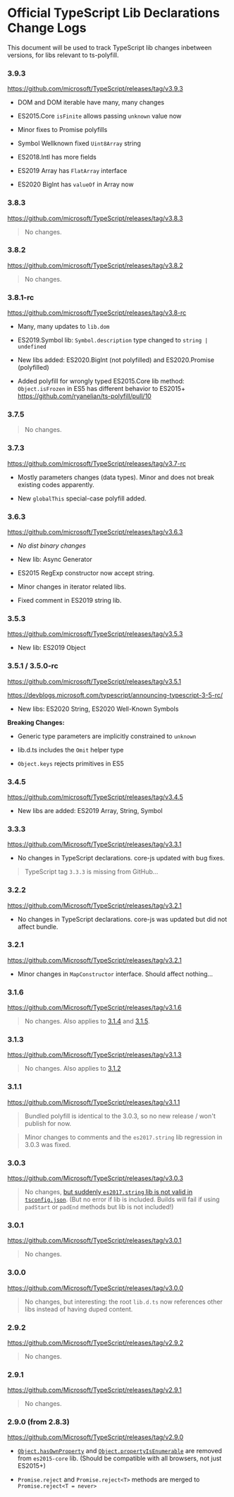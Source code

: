 # Official TypeScript Lib Declarations Change Logs

This document will be used to track TypeScript lib changes inbetween versions, for libs relevant to ts-polyfill.

### 3.9.3

https://github.com/microsoft/TypeScript/releases/tag/v3.9.3

- DOM and DOM iterable have many, many changes

- ES2015.Core `isFinite` allows passing `unknown` value now

- Minor fixes to Promise polyfills

- Symbol Wellknown fixed `Uint8Array` string

- ES2018.Intl has more fields

- ES2019 Array has `FlatArray` interface

- ES2020 BigInt has `valueOf` in Array now

### 3.8.3

https://github.com/microsoft/TypeScript/releases/tag/v3.8.3

> No changes.

### 3.8.2

https://github.com/microsoft/TypeScript/releases/tag/v3.8.2

> No changes.

### 3.8.1-rc

https://github.com/microsoft/TypeScript/releases/tag/v3.8-rc

- Many, many updates to `lib.dom`

- ES2019.Symbol lib: `Symbol.description` type changed to `string | undefined`

- New libs added: ES2020.BigInt (not polyfilled) and ES2020.Promise (polyfilled)

- Added polyfill for wrongly typed ES2015.Core lib method: `Object.isFrozen` in ES5 has different behavior to ES2015+ https://github.com/ryanelian/ts-polyfill/pull/10

### 3.7.5

> No changes.

### 3.7.3

https://github.com/microsoft/TypeScript/releases/tag/v3.7-rc

- Mostly parameters changes (data types). Minor and does not break existing codes apparently.

- New `globalThis` special-case polyfill added.

### 3.6.3

https://github.com/microsoft/TypeScript/releases/tag/v3.6.3

- *No dist binary changes*

- New lib: Async Generator

- ES2015 RegExp constructor now accept string.

- Minor changes in iterator related libs.

- Fixed comment in ES2019 string lib.

### 3.5.3

https://github.com/microsoft/TypeScript/releases/tag/v3.5.3

- New lib: ES2019 Object

### 3.5.1 / 3.5.0-rc

https://github.com/microsoft/TypeScript/releases/tag/v3.5.1

https://devblogs.microsoft.com/typescript/announcing-typescript-3-5-rc/

- New libs: ES2020 String, ES2020 Well-Known Symbols

**Breaking Changes:**

- Generic type parameters are implicitly constrained to `unknown`

- lib.d.ts includes the `Omit` helper type

- `Object.keys` rejects primitives in ES5

### 3.4.5

https://github.com/microsoft/TypeScript/releases/tag/v3.4.5

- New libs are added: ES2019 Array, String, Symbol

### 3.3.3

https://github.com/Microsoft/TypeScript/releases/tag/v3.3.1

- No changes in TypeScript declarations. core-js updated with bug fixes.

> TypeScript tag `3.3.3` is missing from GitHub...

### 3.2.2

https://github.com/Microsoft/TypeScript/releases/tag/v3.2.1

- No changes in TypeScript declarations. core-js was updated but did not affect bundle.

### 3.2.1

https://github.com/Microsoft/TypeScript/releases/tag/v3.2.1

- Minor changes in `MapConstructor` interface. Should affect nothing...

### 3.1.6

https://github.com/Microsoft/TypeScript/releases/tag/v3.1.6

> No changes. Also applies to [3.1.4](https://github.com/Microsoft/TypeScript/releases/tag/v3.1.4) and [3.1.5](https://github.com/Microsoft/TypeScript/releases/tag/v3.1.5).

### 3.1.3

https://github.com/Microsoft/TypeScript/releases/tag/v3.1.3

> No changes. Also applies to [3.1.2](https://github.com/Microsoft/TypeScript/releases/tag/v3.1.2)

### 3.1.1

https://github.com/Microsoft/TypeScript/releases/tag/v3.1.1

> Bundled polyfill is identical to the 3.0.3, so no new release / won't publish for now. 

> Minor changes to comments and the `es2017.string` lib regression in 3.0.3 was fixed.

### 3.0.3

https://github.com/Microsoft/TypeScript/releases/tag/v3.0.3

> No changes, [but suddenly `es2017.string` lib is not valid in `tsconfig.json`](https://github.com/Microsoft/TypeScript/issues/26827). (But no error if lib is included. Builds will fail if using `padStart` or `padEnd` methods but lib is not included!)

### 3.0.1

https://github.com/Microsoft/TypeScript/releases/tag/v3.0.1

> No changes.

### 3.0.0

https://github.com/Microsoft/TypeScript/releases/tag/v3.0.0

> No changes, but interesting: the root `lib.d.ts` now references other libs instead of having duped content.

### 2.9.2

https://github.com/Microsoft/TypeScript/releases/tag/v2.9.2

> No changes.

### 2.9.1

https://github.com/Microsoft/TypeScript/releases/tag/v2.9.1

> No changes.

### 2.9.0 (from 2.8.3)

https://github.com/Microsoft/TypeScript/releases/tag/v2.9.0

- [`Object.hasOwnProperty`](https://developer.mozilla.org/en-US/docs/Web/JavaScript/Reference/Global_Objects/Object/hasOwnProperty) and [`Object.propertyIsEnumerable`](https://developer.mozilla.org/en-US/docs/Web/JavaScript/Reference/Global_Objects/Object/propertyIsEnumerable) are removed from `es2015-core` lib. (Should be compatible with all browsers, not just ES2015+)

- `Promise.reject` and `Promise.reject<T>` methods are merged to `Promise.reject<T = never>`

